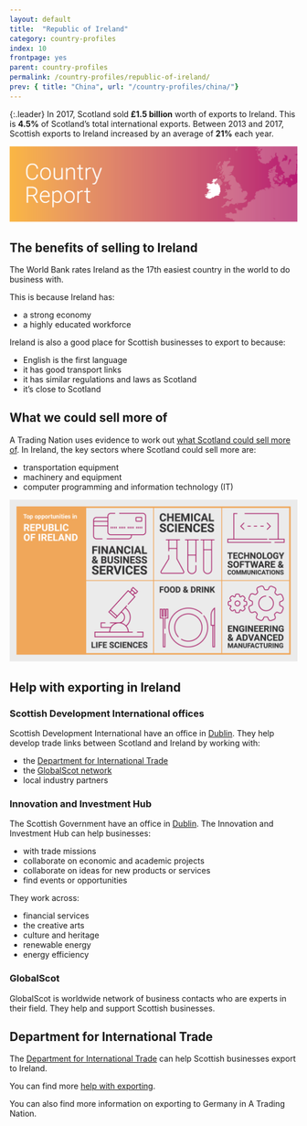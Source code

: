 ```yaml
---
layout: default
title:  "Republic of Ireland"
category: country-profiles
index: 10
frontpage: yes
parent: country-profiles
permalink: /country-profiles/republic-of-ireland/
prev: { title: "China", url: "/country-profiles/china/"}
---
```


{:.leader}
In 2017, Scotland sold **£1.5 billion** worth of exports to Ireland. This is **4.5%** of Scotland’s total international exports. Between 2013 and 2017, Scottish exports to Ireland increased by an average of **21%** each year.

![An image of Republic of Ireland outlined on a map](/assets/images/country_maps/10-Irish-Republic.png)

## The benefits of selling to Ireland
The World Bank rates Ireland as the 17th easiest country in the world to do business with.

This is because Ireland has:

* a strong economy
* a highly educated workforce


Ireland is also a good place for Scottish businesses to export to because:

* English is the first language
* it has good transport links
* it has similar regulations and laws as Scotland
* it’s close to Scotland


## What we could sell more of
A Trading Nation uses evidence to work out [what Scotland could sell more of](https://tradingnation.mygov.scot/what-people-are-buying/).
In Ireland, the key sectors where Scotland could sell more are:

* transportation equipment
* machinery and equipment
* computer programming and information technology (IT)

![An infographic of top opportunities in Republic of Ireland](/assets/images/country_infographics/10-Republic-of-Ireland-top-opportunities.png)

## Help with exporting in Ireland

### Scottish Development International offices

Scottish Development International have an office in [Dublin](https://www.sdi.co.uk/about-sdi/global-offices/europe-middle-east-and-africa/ireland-dublin). They help develop trade links between Scotland and Ireland by working with:

* the [Department for International Trade](https://www.gov.uk/government/organisations/department-for-international-trade)
* the [GlobalScot network](https://www.globalscot.com/)
* local industry partners


### Innovation and Investment Hub

The Scottish Government have an office in [Dublin](https://www.gov.scot/policies/europe/innovation-and-investment-hubs/#Dublin). The Innovation and Investment Hub can help businesses:

* with trade missions
* collaborate on economic and academic projects
* collaborate on ideas for new products or services
* find events or opportunities

They work across:

* financial services
* the creative arts
* culture and heritage
* renewable energy
* energy efficiency


### GlobalScot

GlobalScot is worldwide network of business contacts who are experts in their field. They help and support Scottish businesses.


## Department for International Trade
The [Department for International Trade](https://www.gov.uk/government/publications/exporting-to-ireland/exporting-to-ireland) can help Scottish businesses export to Ireland.


You can find more [help with exporting](https://tradingnation.mygov.scot/help-for-businesses/).

You can also find more information on exporting to Germany in A Trading Nation.
